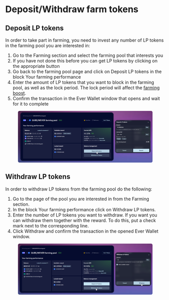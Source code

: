 # Deposit/Withdraw farm tokens

## Deposit LP tokens

In order to take part in farming, you need to invest any number of LP tokens in the farming pool you are interested in:

1. Go to the Farming section and select the farming pool that interests you
2. If you have not done this before you can get LP tokens by clicking on the appropriate button
3. Go back to the farming pool page and click on Deposit LP tokens in the block Your farming performance
4. Enter the amount of LP tokens that you want to block in the farming pool, as well as the lock period. The lock period will affect the [farming boost](../../concepts/boosted-farming.md).
5. Confirm the transaction in the Ever Wallet window that opens and wait for it to complete

<figure><img src="../../../../.gitbook/assets/image (382).png" alt=""><figcaption></figcaption></figure>

## Withdraw LP tokens

In order to withdraw LP tokens from the farming pool do the following:

1. Go to the page of the pool you are interested in from the Farming section.
2. In the block Your farming performance click on Withdraw LP tokens.
3. Enter the number of LP tokens you want to withdraw. If you want you can withdraw them together with the reward. To do this, put a check mark next to the corresponding line.
4. Click Withdraw and confirm the transaction in the opened Ever Wallet window.

<figure><img src="../../../../.gitbook/assets/image (387).png" alt=""><figcaption></figcaption></figure>

